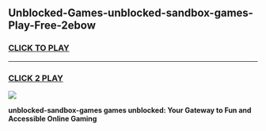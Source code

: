 
## Unblocked-Games-unblocked-sandbox-games-Play-Free-2ebow
<h3>
<a href="https://premium76.site?title=unblocked-sandbox-games&ref=18A">CLICK TO PLAY</a></h3>
<hr>

<h3>
<a href="https://premium76.site?title=unblocked-sandbox-games&ref=18A">CLICK 2 PLAY</a>
  
</h3>

<a href="https://premium76.site?title=unblocked-sandbox-games&ref=18A"><img src="https://clearcache.store/games.png"></a>


**unblocked-sandbox-games games unblocked: Your Gateway to Fun and Accessible Online Gaming**
